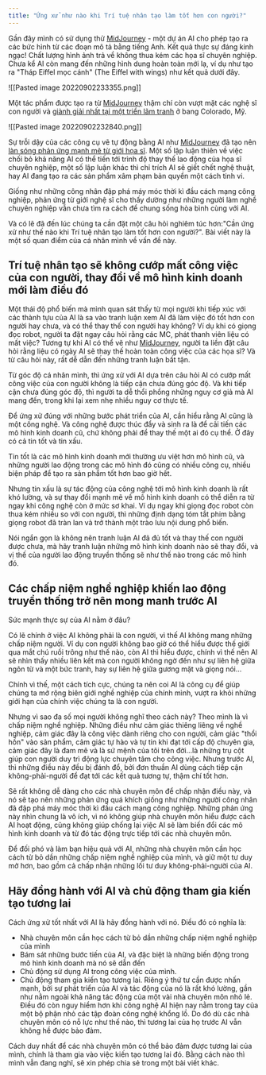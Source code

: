 ```yaml
---
title: "Ứng xử như nào khi Trí tuệ nhân tạo làm tốt hơn con người?"
---
```


Gần đây mình có sử dụng thử [MidJourney](https://www.midjourney.com/home/) - một dự án AI cho phép tạo ra các bức hình từ các đoạn mô tả bằng tiếng Anh. Kết quả thực sự đáng kinh ngạc! Chất lượng hình ảnh trả về không thua kém các họa sĩ chuyên nghiệp. Chưa kể AI còn mang đến những hình dung hoàn toàn mới lạ, ví dụ như tạo ra "Tháp Eiffel mọc cánh" (The Eiffel with wings) như kết quả dưới đây.

![[Pasted image 20220902233355.png]]

Một tác phẩm được tạo ra từ [MidJourney](https://www.midjourney.com/home/) thậm chí còn vượt mặt các nghệ sĩ con người và  [giành giải nhất tại một triển lãm tranh](https://vnexpress.net/ai-qua-mat-hoa-si-gianh-giai-ve-tranh-4506251.html) ở bang Colorado, Mỹ. 

![[Pasted image 20220902232840.png]]

Sự trỗi dậy của các công cụ vẽ tự động bằng AI như [MidJourney](https://www.midjourney.com/home/) đã tạo nên [làn sóng phản ứng mạnh mẽ từ giới họa sĩ](https://vnexpress.net/hoa-si-ghet-ai-ve-tranh-4501901.html). Một số lập luận thiên về việc chối bỏ khả năng AI có thể tiến tới trình độ thay thế lao động của họa sĩ chuyên nghiệp, một số lập luận khác thì chỉ trích AI sẽ giết chết nghệ thuật, hay AI đang tạo ra các sản phẩm xâm phạm bản quyền một cách tinh vi. 

Giống như những công nhân đập phá máy móc thời kì đầu cách mạng công nghiệp, phản ứng từ giới nghệ sĩ cho thấy dường như những người làm nghề chuyên nghiệp vẫn chưa tìm ra cách để chung sống hòa bình cùng với AI. 

Và có lẽ đã đến lúc chúng ta cần đặt một câu hỏi nghiêm túc hơn:"Cần ứng xử như thế nào khi Trí tuệ nhân tạo làm tốt hơn con người?". Bài viết này là một số quan điểm của cá nhân mình về vấn đề này.

## Trí tuệ nhân tạo sẽ không cướp mất công việc của con người, thay đổi về mô hình kinh doanh mới làm điều đó
Một thái độ phổ biến mà mình quan sát thấy từ mọi người khi tiếp xúc với các thành tựu của AI là sa vào tranh luận xem AI đã làm việc đó tốt hơn con người hay chưa, và có thể thay thế con người hay không? Ví dụ khi có giọng đọc robot, người ta đặt ngay câu hỏi rằng các MC, phát thanh viên liệu có mất việc? Tương tự khi AI có thể vẽ như [MidJourney](https://www.midjourney.com/home/), người ta liền đặt câu hỏi rằng liệu có ngày AI sẽ thay thế hoàn toàn công việc của các họa sĩ? Và từ câu hỏi này, rất dễ dẫn đến những tranh luận bất tận. 

Từ góc độ cá nhân mình, thì ứng xử với AI dựa trên câu hỏi AI có cướp mất công việc của con người không là tiếp cận chưa đúng góc độ. Và khi tiếp cận chưa đúng góc độ, thì người ta dễ thổi phồng những nguy cơ giả mà AI mang đến, trong khi lại xem nhẹ nhiều nguy cơ thực tế. 

Để ứng xử đúng với những bước phát triển của AI, cần hiểu rằng AI cũng là một công nghệ. Và công nghệ được thúc đẩy và sinh ra là để cải tiến các mô hình kinh doanh cũ, chứ không phải để thay thế một ai đó cụ thể. Ở đây có cả tin tốt và tin xấu. 

Tin tốt là các mô hình kinh doanh mới thường ưu việt hơn mô hình cũ, và những người lao động trong các mô hình đó cũng có nhiều công cụ, nhiều biện pháp để tạo ra sản phẩm tốt hơn bao giờ hết. 

Nhưng tin xấu là sự tác động của công nghệ tới mô hình kinh doanh là rất khó lường, và sự thay đổi mạnh mẽ về mô hình kinh doanh có thể diễn ra từ ngay khi công nghệ còn ở mức sơ khai. Ví dụ ngay khi giọng đọc robot còn thua kém nhiều so với con người, thì những định dạng tóm tắt phim bằng giọng robot đã tràn lan và trở thành một trào lưu nội dung phổ biến. 

Nói ngắn gọn là không nên tranh luận AI đã đủ tốt và thay thế con người được chưa, mà hãy tranh luận những mô hình kinh doanh nào sẽ thay đổi, và vị thế của người lao động truyền thống sẽ như thế nào trong các mô hình đó. 

## Các chấp niệm nghề nghiệp khiến lao động truyền thống trở nên mong manh trước AI 
Sức mạnh thực sự của AI nằm ở đâu?

Có lẽ chính ở việc AI không phải là con người, vì thế AI không mang những chấp niệm người. Ví dụ con người không bao giờ có thể hiểu được thế giới qua mắt chú ruồi trông như thế nào, còn AI thì hiểu được, chính vì thế nên AI sẽ nhìn thấy nhiều liên kết mà con người không ngờ đến như sự liên hệ giữa ngôn từ và một bức tranh, hay sự liên hệ giữa gương mặt và giọng nói...

Chính vì thế, một cách tích cực, chúng ta nên coi AI là công cụ để giúp chúng ta mở rộng biên giới nghề nghiệp của chính mình, vượt ra khỏi những giới hạn của chính việc chúng ta là con người. 

Nhưng vì sao đa số mọi người không nghĩ theo cách này? Theo mình là vì chấp niệm nghề nghiệp. Những điều như cảm giác thiêng liêng về nghề nghiệp, cảm giác đây là công việc dành riêng cho con người, cảm giác "thổi hồn" vào sản phẩm, cảm giác tự hào và tự tin khi đạt tới cấp độ chuyên gia, cảm giác đây là đam mê và là sứ mệnh của tôi trên đời...là những trụ cột giúp con người duy trì động lực chuyên tâm cho công việc. Nhưng trước AI, thì những điều này đều bị đánh đổ, bởi đơn thuần AI dùng cách tiếp cận không-phải-người để đạt tới các kết quả tương tự, thậm chí tốt hơn. 

Sẽ rất không dễ dàng cho các nhà chuyên môn để chấp nhận điều này, và nó sẽ tạo nên những phản ứng quá khích giống như những người công nhân đã đập phá máy móc thời kì đầu cách mạng công nghiệp. Những phản ứng này nhìn chung là vô ích, vì nó không giúp nhà chuyên môn hiểu được cách AI hoạt động, cũng không giúp chống lại việc AI sẽ làm biến đổi các mô hình kinh doanh và từ đó tác động trực tiếp tới các nhà chuyên môn. 

Để đối phó và làm bạn hiệu quả với AI, những nhà chuyên môn cần học cách từ bỏ dần những chấp niệm nghề nghiệp của mình, và giữ một tư duy mở hơn, bao gồm cả chấp nhận những lối tư duy không-phải-người của AI. 

## Hãy đồng hành với AI và chủ động tham gia kiến tạo tương lai 
Cách ứng xử tốt nhất với AI là hãy đồng hành với nó. Điều đó có nghĩa là:
- Nhà chuyên môn cần học cách từ bỏ dần những chấp niệm nghề nghiệp của mình 
- Bám sát những bước tiến của AI, và đặc biệt là những biến động trong mô hình kinh doanh mà nó sẽ dẫn đến 
- Chủ động sử dụng AI trong công việc của mình. 
- Chủ động tham gia kiến tạo tương lai. 
Riêng ý thứ tư cần được nhấn mạnh, bởi sự phát triển của AI và tác động của nó là rất khó lường, gần như nằm ngoài khả năng tác động của một vài nhà chuyên môn nhỏ lẻ. Điều đó còn nguy hiểm hơn khi công nghệ AI hiện nay nằm trong tay của một bộ phận nhỏ các tập đoàn công nghệ khổng lồ. Do đó dù các nhà chuyên môn có nỗ lực như thế nào, thì tương lai của họ trước AI vẫn không hề được bảo đảm. 

Cách duy nhất để các nhà chuyên môn có thể bảo đảm được tương lai của mình, chính là tham gia vào việc kiến tạo tương lai đó. Bằng cách nào thì mình vẫn đang nghĩ, sẽ xin phép chia sẻ trong một bài viết khác. 



